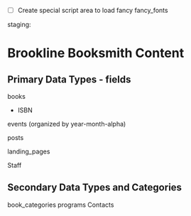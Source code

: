 

- [ ] Create special script area to load fancy fancy_fonts

staging:

# Brookline Booksmith Content


## Primary Data Types - fields
books
- ISBN

events (organized by year-month-alpha)

posts

landing_pages

Staff


## Secondary Data Types and Categories

book_categories
programs
Contacts
